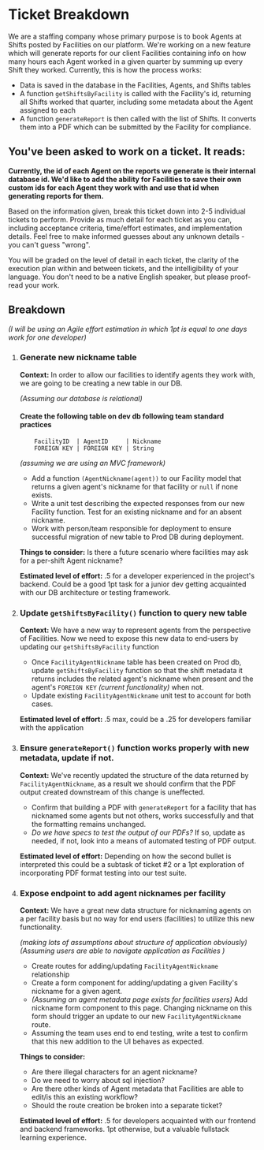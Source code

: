 # Ticket Breakdown
We are a staffing company whose primary purpose is to book Agents at Shifts posted by Facilities on our platform. We're working on a new feature which will generate reports for our client Facilities containing info on how many hours each Agent worked in a given quarter by summing up every Shift they worked. Currently, this is how the process works:

- Data is saved in the database in the Facilities, Agents, and Shifts tables
- A function `getShiftsByFacility` is called with the Facility's id, returning all Shifts worked that quarter, including some metadata about the Agent assigned to each
- A function `generateReport` is then called with the list of Shifts. It converts them into a PDF which can be submitted by the Facility for compliance.

## You've been asked to work on a ticket. It reads:

**Currently, the id of each Agent on the reports we generate is their internal database id. We'd like to add the ability for Facilities to save their own custom ids for each Agent they work with and use that id when generating reports for them.**


Based on the information given, break this ticket down into 2-5 individual tickets to perform. Provide as much detail for each ticket as you can, including acceptance criteria, time/effort estimates, and implementation details. Feel free to make informed guesses about any unknown details - you can't guess "wrong".


You will be graded on the level of detail in each ticket, the clarity of the execution plan within and between tickets, and the intelligibility of your language. You don't need to be a native English speaker, but please proof-read your work.

## Breakdown
*(I will be using an Agile effort estimation in which 1pt is equal to one days work for one developer)*
1. ### Generate new nickname table
	  **Context:** In order to allow our facilities to identify agents they work with, we are going to be creating a new table in our DB.

	  *(Assuming our database is relational)*
	  #### Create the following table on dev db following team standard practices
	  ```Table: FacilityAgentNickname
	      FacilityID  | AgentID     | Nickname
	      FOREIGN KEY | FOREIGN KEY | String
	  ```
	 *(assuming we are using an MVC framework)*
	  - Add a function `(AgentNickname(agent))` to our Facility model that returns a given agent's nickname for that facility or `null` if none exists.
	  - Write a unit test describing the expected responses from our new Facility function. Test for an existing nickname and for an absent nickname.
	  - Work with person/team responsible for deployment to ensure successful migration of new table to Prod DB during deployment.

	  **Things to consider:** Is there a future scenario where facilities may ask for a per-shift Agent nickname?

	  **Estimated level of effort:** .5 for a developer experienced in the project's backend. Could be a good 1pt task for a junior dev getting acquainted with our DB architecture or testing framework.

2. ### Update `getShiftsByFacility()` function to query new table
	  **Context:** We have a new way to represent agents from the perspective of Facilities. Now we need to expose this new data to end-users by updating our `getShiftsByFacility` function

	  - Once `FacilityAgentNickname` table has been created on Prod db, update `getShiftsByFacility` function so that the shift metadata it returns includes the related agent's nickname when present and the agent's `FOREIGN KEY` *(current functionality)* when not.
	  - Update existing `FacilityAgentNickname` unit test to account for both cases.

	  **Estimated level of effort:** .5 max, could be a .25 for developers familiar with the application

3. ### Ensure `generateReport()` function works properly with new metadata, update if not.
	  **Context:** We've recently updated the structure of the data returned by `FacilityAgentNickname`, as a result we should confirm that the PDF output created downstream of this change is uneffected.
	  - Confirm that building a PDF with `generateReport` for a facility that has nicknamed some agents but not others, works successfully and that the formatting remains unchanged.
	  - *Do we have specs to test the output of our PDFs?* If so, update as needed, if not, look into a means of automated testing of PDF output.

	  **Estimated level of effort:** Depending on how the second bullet is interpreted this could be a subtask of ticket #2 or a 1pt exploration of incorporating PDF format testing into our test suite.

4. ### Expose endpoint to add agent nicknames per facility
	  **Context:** We have a great new data structure for nicknaming agents on a per facility basis but no way for end users (facilities) to utilize this new functionality.

	  *(making lots of assumptions about structure of application obviously)*
	  *(Assuming users are able to navigate application as Facilities )*
	  - Create routes for adding/updating `FacilityAgentNickname` relationship
	  - Create a form component for adding/updating a given Facility's nickname for a given agent.
	  - *(Assuming an agent metadata page exists for facilities users)* Add nickname form component to this page. Changing nickname on this form should trigger an update to our new `FacilityAgentNickname` route.
	  - Assuming the team uses end to end testing, write a test to confirm that this new addition to the UI behaves as expected.

	  **Things to consider:**
	  - Are there illegal characters for an agent nickname?
	  - Do we need to worry about sql injection?
	  - Are there other kinds of Agent metadata that Facilities are able to edit/is this an existing workflow?
	  - Should the route creation be broken into a separate ticket?

	  **Estimated level of effort:** .5 for developers acquainted with our frontend and backend frameworks. 1pt otherwise, but a valuable fullstack learning experience.
